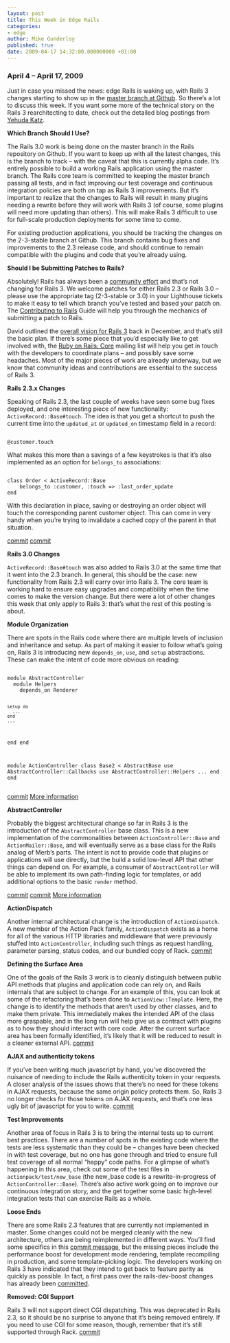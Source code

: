 ```yaml
---
layout: post
title: This Week in Edge Rails
categories:
- edge
author: Mike Gunderloy
published: true
date: 2009-04-17 14:32:00.000000000 +01:00
---
```

<h3>April 4 &#8211; April 17, 2009</h3>
<p>Just in case you missed the news: edge Rails is waking up, with Rails 3 changes starting to show up in the <a href="http://github.com/rails/rails/tree/master">master branch at Github</a>. So there&#8217;s a lot to discuss this week. If you want some more of the technical story on the Rails 3 rearchitecting to date, check out the detailed blog postings from <a href="http://yehudakatz.com/">Yehuda Katz</a>.</p>
<p><b>Which Branch Should I Use?</b><br /></p>
<p>The Rails 3.0 work is being done on the master branch in the Rails repository on Github. If you want to keep up with all the latest changes, this is the branch to track &#8211; with the caveat that this is currently alpha code. It&#8217;s entirely possible to build a working Rails application using the master branch. The Rails core team is committed to keeping the master branch passing all tests, and in fact improving our test coverage and continuous integration policies are both on tap as Rails 3 improvements. But it&#8217;s important to realize that the changes to Rails will result in many plugins needing a rewrite before they will work with Rails 3 (of course, some plugins will need more updating than others). This will make Rails 3 difficult to use for full-scale production deployments for some time to come.</p>
<p>For existing production applications, you should be tracking the changes on the 2-3-stable branch at Github. This branch contains bug fixes and improvements to the 2.3 release code, and should continue to remain compatible with the plugins and code that you&#8217;re already using.</p>
<p><b>Should I be Submitting Patches to Rails?</b><br /></p>
<p>Absolutely! Rails has always been a <a href="http://rails-contributors.hashref.com/contributors">community effort</a> and that&#8217;s not changing for Rails 3. We welcome patches for either Rails 2.3 or Rails 3.0 &#8211; please use the appropriate tag (2-3-stable or 3.0) in your Lighthouse tickets to make it easy to tell which branch you&#8217;ve tested and based your patch on. The <a href="http://guides.rubyonrails.org/contributing_to_rails.html">Contributing to Rails</a> Guide will help you through the mechanics of submitting a patch to Rails.</p>
<p>David outlined the <a href="https://rubyonrails.org/2008/12/23/merb-gets-merged-into-rails-3">overall vision for Rails 3</a> back in December, and that&#8217;s still the basic plan. If there&#8217;s some piece that you&#8217;d especially like to get involved with, the <a href="http://groups.google.com/group/rubyonrails-core">Ruby on Rails: Core</a> mailing list will help you get in touch with the developers to coordinate plans &#8211; and possibly save some headaches. Most of the major pieces of work are already underway, but we know that community ideas and contributions are essential to the success of Rails 3.</p>
<p><b>Rails 2.3.x Changes</b><br /></p>
<p>Speaking of Rails 2.3, the last couple of weeks have seen some bug fixes deployed, and one interesting piece of new functionality: <code>ActiveRecord::Base#touch</code>. The idea is that you get a shortcut to push the current time into the <code>updated_at</code> or <code>updated_on</code> timestamp field in a record:</p>
<pre><code>
@customer.touch
</code></pre>
<p>What makes this more than a savings of a few keystrokes is that it&#8217;s also implemented as an option for <code>belongs_to</code> associations:</p>
<pre><code>
class Order &lt; ActiveRecord::Base
	belongs_to :customer, :touch =&gt; :last_order_update
end
</code></pre>
<p>With this declaration in place, saving or destroying an order object will touch the corresponding parent customer object. This can come in very handy when you&#8217;re trying to invalidate a cached copy of the parent in that situation.</p>
<p><a href="http://github.com/rails/rails/commit/50e867480a265b9ef60401ab0d394d9baeb5b95e">commit</a> <a href="http://github.com/rails/rails/commit/fa750e08a8d8c9f07afd88e616284549598926e2">commit</a></p>
<p><b>Rails 3.0 Changes</b><br /></p>
<p><code>ActiveRecord::Base#touch</code> was also added to Rails 3.0 at the same time that it went into the 2.3 branch. In general, this should be the case: new functionality from Rails 2.3 will carry over into Rails 3. The core team is working hard to ensure easy upgrades and compatibility when the time comes to make the version change. But there were a lot of other changes this week that only apply to Rails 3: that&#8217;s what the rest of this posting is about.</p>
<p><b>Module Organization</b><br /></p>
<p>There are spots in the Rails code where there are multiple levels of inclusion and inheritance and setup. As part of making it easier to follow what&#8217;s going on, Rails 3 is introducing new <code>depends_on</code>, <code>use</code>, and <code>setup</code> abstractions. These can make the intent of code more obvious on reading:</p>
<pre><code>
module AbstractController
  module Helpers
    depends_on Renderer
 
    setup do
      ...
    end
    ...
  end
end

module ActionController
  class Base2 &lt; AbstractBase
    use AbstractController::Callbacks
    use AbstractController::Helpers
    ...
  end
end
</code></pre>
<p><a href="http://github.com/rails/rails/commit/c1aa5b0e14cd4bd27a5d8bd85cf7c36fa5911830">commit</a> <a href="http://yehudakatz.com/2009/04/07/better-module-organization/">More information</a></p>
<p><b>AbstractController</b><br /></p>
<p>Probably the biggest architectural change so far in Rails 3 is the introduction of the <code>AbstractController</code> base class. This is a new implementation of the commonalities between <code>ActionController::Base</code> and <code>ActionMailer::Base</code>, and will eventually serve as a base class for the Rails analog of Merb&#8217;s parts. The intent is not to provide code that plugins or applications will use directly, but the build a solid low-level <span class="caps">API</span> that other things can depend on. For example, a consumer of <code>AbstractController</code> will be able to implement its own path-finding logic for templates, or add additional options to the basic <code>render</code> method.</p>
<p><a href="http://github.com/rails/rails/commit/95c9718118bc0342ddb320f23b5e0a17fb12b7ad">commit</a> <a href="http://github.com/rails/rails/commit/3cecbc21e37f772a72917f80c53a7645f81d94c5">commit</a> <a href="http://yehudakatz.com/2009/03/20/another-dispatch-abstractcontroller/">More information</a></p>
<p><b>ActionDispatch</b><br /></p>
<p>Another internal architectural change is the introduction of <code>ActionDispatch</code>. A new member of the Action Pack family, <code>ActionDispatch</code> exists as a home for all of the various <span class="caps">HTTP</span> libraries and middleware that were previously stuffed into <code>ActionController</code>, including such things as request handling, parameter parsing, status codes, and our bundled copy of Rack. <a href="http://github.com/rails/rails/commit/319ae4628f4e0058de3e40e4ca7791b17e45e70c">commit</a></p>
<p><b>Defining the Surface Area</b><br /></p>
<p>One of the goals of the Rails 3 work is to cleanly distinguish between public <span class="caps">API</span> methods that plugins and application code can rely on, and Rails internals that are subject to change. For an example of this, you can look at some of the refactoring that&#8217;s been done to <code>ActionView::Template</code>. Here, the change is to identify the methods that aren&#8217;t used by other classes, and to make them private. This immediately makes the intended <span class="caps">API</span> of the class more graspable, and in the long run will help give us a contract with plugins as to how they should interact with core code. After the current surface area has been formally identified, it&#8217;s likely that it will be reduced to result in a cleaner external <span class="caps">API</span>. <a href="http://github.com/rails/rails/commit/d39f5f18bbe60c13e671fc9c7a8eec8e7b4fc42b#diff-0">commit</a></p>
<p><b><span class="caps">AJAX</span> and authenticity tokens</b><br /></p>
<p>If you&#8217;ve been writing much javascript by hand, you&#8217;ve discovered the nuisance of needing to include the Rails authenticity token in your requests. A closer analysis of the issues shows that there&#8217;s no need for these tokens in <span class="caps">AJAX</span> requests, because the same origin policy protects them. So, Rails 3 no longer checks for those tokens on <span class="caps">AJAX</span> requests, and that&#8217;s one less ugly bit of javascript for you to write. <a href="http://github.com/rails/rails/commit/256b0ee8e3c1610967dfc89f864e24b98ed3c236">commit</a></p>
<p><b>Test Improvements</b><br /></p>
<p>Another area of focus in Rails 3 is to bring the internal tests up to current best practices. There are a number of spots in the existing code where the tests are less systematic than they could be &#8211; changes have been checked in with test coverage, but no one has gone through and tried to ensure full test coverage of all normal &#8220;happy&#8221; code paths. For a glimpse of what&#8217;s happening in this area, check out some of the test files in <code>actionpack/test/new_base</code> (the new_base code is a rewrite-in-progress of <code>ActionController::Base</code>). There&#8217;s also active work going on to improve our continuous integration story, and the get together some basic high-level integration tests that can exercise Rails as a whole.</p>
<p><b>Loose Ends</b><br /></p>
<p>There are some Rails 2.3 features that are currently not implemented in master. Some changes could not be merged cleanly with the new architecture, others are being reimplemented in different ways. You&#8217;ll find some specifics in this <a href="http://github.com/rails/rails/commit/906aebceedb95d8caa6db6314bc90f605bdfaf2b">commit message</a>, but the missing pieces include the performance boost for development mode rendering, template recompiling in production, and some template-picking logic. The developers working on Rails 3 have indicated that they intend to get back to feature parity as quickly as possible. In fact, a first pass over the rails-dev-boost changes has already been <a href="http://github.com/rails/rails/commit/3c1187699a80e0c4a003f5693389595cd644390f">committed</a>.</p>
<p><b>Removed: <span class="caps">CGI</span> Support</b><br /></p>
<p>Rails 3 will not support direct <span class="caps">CGI</span> dispatching. This was deprecated in Rails 2.3, so it should be no surprise to anyone that it&#8217;s being removed entirely. If you need to use <span class="caps">CGI</span> for some reason, though, remember that it&#8217;s still supported through Rack. <a href="http://github.com/rails/rails/commit/4a3afe0b4f4193d8f35827c5550727f98c6b63e9">commit</a></p>